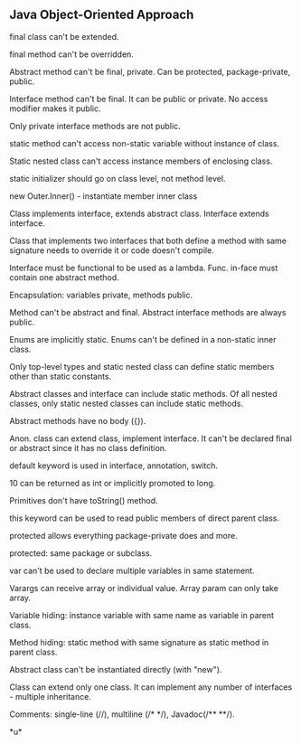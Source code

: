 ## Java Object-Oriented Approach

final class can't be extended.

final method can't be overridden.

Abstract method can't be final, private. Can be protected, package-private, public.

Interface method can't be final. It can be public or private. No access modifier makes it public.

Only private interface methods are not public.

static method can't access non-static variable without instance of class.

Static nested class can't access instance members of enclosing class.

static initializer should go on class level, not method level.

new Outer.Inner() - instantiate member inner class

Class implements interface, extends abstract class. Interface extends interface.

Class that implements two interfaces that both define a method with same signature needs to override it or code doesn't compile.

Interface must be functional to be used as a lambda. Func. in-face must contain one abstract method.

Encapsulation: variables private, methods public.

Method can't be abstract and final. Abstract interface methods are always public.

Enums are implicitly static. Enums can't be defined in a non-static inner class.

Only top-level types and static nested class can define static members other than static constants.

Abstract classes and interface can include static methods. Of all nested classes, only static nested classes can include static methods.

Abstract methods have no body ({}).

Anon. class can extend class, implement interface. It can't be declared final or abstract since it has no class definition.

default keyword is used in interface, annotation, switch.

10 can be returned as int or implicitly promoted to long.

Primitives don't have toString() method.

this keyword can be used to read public members of direct parent class.

protected allows everything package-private does and more.

protected: same package or subclass.

var can't be used to declare multiple variables in same statement.

Varargs can receive array or individual value. Array param can only take array.

Variable hiding: instance variable with same name as variable in parent class.

Method hiding: static method with same signature as static method in parent class.

Abstract class can't be instantiated directly (with "new").

Class can extend only one class. It can implement any number of interfaces - multiple inheritance.

Comments: single-line (//), multiline (/* \*/), Javadoc(/** **/).

\*u*
